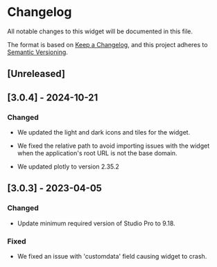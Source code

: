 # Changelog

All notable changes to this widget will be documented in this file.

The format is based on [Keep a Changelog](https://keepachangelog.com/en/1.0.0/), and this project adheres to [Semantic Versioning](https://semver.org/spec/v2.0.0.html).

## [Unreleased]

## [3.0.4] - 2024-10-21

### Changed

-   We updated the light and dark icons and tiles for the widget.

-   We fixed the relative path to avoid importing issues with the widget when the application's root URL is not the base domain.

-   We updated plotly to version 2.35.2

## [3.0.3] - 2023-04-05

### Changed

-   Update minimum required version of Studio Pro to 9.18.

### Fixed

-   We fixed an issue with 'customdata' field causing widget to crash.
